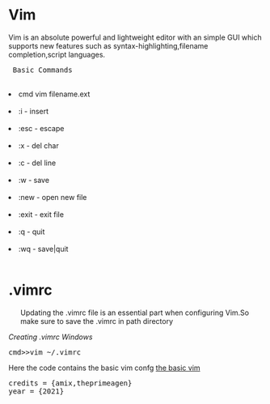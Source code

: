 <h1>Vim</h1>
<p>Vim is an absolute powerful and lightweight editor with an simple GUI which supports new features such as syntax-highlighting,filename completion,script languages.</p>
<pre> Basic Commands </pre>
<br><li> cmd vim filename.ext</li>
<br><li> :i - insert </li>
<br><li> :esc - escape </li>
<br><li> :x - del char </li>
<br><li> :c - del line </li>
<br><li> :w - save </li>
<br><li> :new - open new file </li> 
<br><li> :exit - exit file </li>
<br><li> :q - quit </li>
<br><li> :wq - save|quit </li>
<br>
<h1>.vimrc</h1>
<ul>Updating the .vimrc file is an essential part when 
configuring Vim.So make sure to save the .vimrc in path 
directory</ul>
<i>Creating .vimrc Windows</i>
<pre>cmd>>vim ~/.vimrc</pre>
<p>Here the code contains the basic vim confg <a href="https://github.com/amix/vimrc/blob/master/vimrcs/basic.vim">the basic vim</a>
<pre>
credits = {amix,theprimeagen}
year = {2021}

